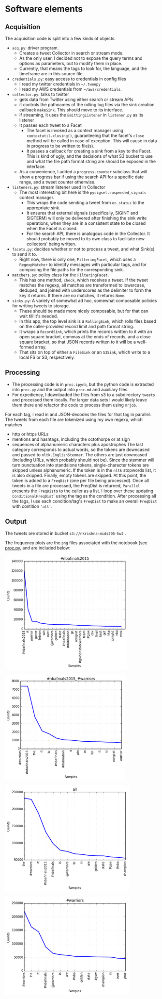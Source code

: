 # Software elements

## Acquisition

The acquisition code is split into a few kinds of objects:

* `acq.py`: driver program.
  * Creates a tweet Collector in search or stream mode.
  * As the only user, I decided not to expose the query terms and
   options as parameters, but to modify them in place.
  * Currently, that means the tags to look for, the language, and the timeframe are in this source file.
* `credentials.py`: easy access to credentials in config files
  * I read my twitter credentials in `~/.tweepy`
  * I read my AWS credentials from `~/aws/credentials`.
* `collector.py`: talks to twitter
  * gets data from Twitter using either search or stream APIs
  * it controls the pathnames of the rolling log files via the sink creation callback `makeSink`.  This should move to its interface.
  * if streaming, it uses the `EmittingListener` in `listener.py` as its listener
  * It passes each tweet to a Facet
    * The facet is invoked as a context manager using `contextutil.closing()`, guaranteeing that the facet's `close` method will be called in case of exception.  This will cause in data in progress to be written to file(s).
    * It passes a callback for creating a sink from a key to the Facet.  This is kind of ugly, and the decisions of what S3 bucket to use and what the file path format string are should be exposed in the interface.
  * As a convenience, I added a `progress.counter` subclass that will show a progress bar if using the search API for a specific date range, and a tweet counter otherwise.
* `listeners.py`: stream listener used in Collector
  * The most interesting bit here is the `pysigset.suspended_signals` context manager.
    * This wraps the code sending a tweet from `on_status` to the appropriate sink.
    * It ensures that external signals (specifically, SIGINT and SIGTERM) will only be delivered after finishing the sink write operations, when they are in a consistent state to be closed when the Facet is closed.
    * For the search API, there is analogous code in the Collector.  It should probably be moved to its own class to facilitate new collectors' being written.
* `facets.py`: decides whether or not to process a tweet, and what Sink(s) to send it to.
  * Right now, there is only one, `FilteringFacet`, which uses a `RegexpMatcher` to identify messages with particular tags, and for composing the file paths for the corresponding sink.
* `matchers.py`: policy class for the `FilteringFacet`.
  * This has one method, `check`, which receives a tweet.  If the tweet matches the regexp, all matches are transformed to lowercase, deduped, and joined with underscores as the delimiter to form the key it returns.  If there are no matches, it returns `None`.
* `sinks.py`: A variety of somewhat ad hoc, somewhat composable policies for writing tweets to storage.
  * These should be made more nicely composable, but for that can wait till it's needed. 
  * In this app, the top level sink is a `RollingSink`, which rolls files based on the caller-provided record limit and path format string.
  * It wraps a `RecordSink`, which prints the records written to it with an open square bracket, commas at the ends of records, and a close square bracket, so that JSON records written to it will be a well-formed array. 
  * That sits on top of either a `FileSink` or an `S3Sink`, which write to a local FS or S3, respectively.

## Processing

* The processing code is in `proc.ipynb`, but the python code is extracted into `proc.py` and the output into `proc.md` and auxiliary files.
* For expediency, I downloaded the files from s3 to a subdirectory `tweets` and processed them locally.  For larger data sets I would likely leave them there and refactor the code to process them using `mrjob`.

For each tag, I read in and JSON-decodes the files for that tag in parallel.
The tweets from each file are tokenized using my own regexp, which matches
  * http or https URLs
  * mentions and hashtags, including the octothorpe or at sign
  * sequences of alphanumeric characters plus apostrophes
The last category corresponds to actual words, so the tokens are downcased and passed to `nltk.EnglishStemmer`.  The others are just downcased (including URLs, which probably should not be).
Since the stemmer will turn punctuation into standalone tokens, single-character tokens are skipped unless alphanumeric.  If the token is in the `nltk` stopwords list, it is also skipped.
Finally, empty tokens are skipped.  At this point, the token is added to a `FreqDist` (one per file being processed).
Once all tweets in a file are processed, the FreqDist is returned,
`Parallel` presents the `FreqDist`s to the caller as a list. I loop over these updating `ConditionalFreqDist`' using the tag as the condition.
After processing all the tags, I use each condition/tag's `FreqDist` to make an overall `FreqDist` with contition `'all'`.

## Output

The tweets are stored in bucket `s3://nkrishna-mids205-hw2` .

The frequency plots are the `png` files associated with the notebook (see [proc.py](proc.py), and are included below:

![png](output_6_0.png)

![png](output_6_1.png)

![png](output_6_3.png)

![png](output_6_2.png)
